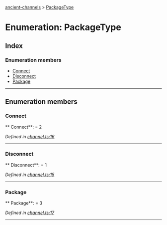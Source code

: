 [ancient-channels](../README.md) > [PackageType](../enums/packagetype.md)



# Enumeration: PackageType

## Index

### Enumeration members

* [Connect](packagetype.md#connect)
* [Disconnect](packagetype.md#disconnect)
* [Package](packagetype.md#package)



---
## Enumeration members
<a id="connect"></a>

###  Connect

** Connect**:    = 2

*Defined in [channel.ts:16](https://github.com/AncientSouls/Channels/blob/5f74e67/src/lib/channel.ts#L16)*





___

<a id="disconnect"></a>

###  Disconnect

** Disconnect**:    = 1

*Defined in [channel.ts:15](https://github.com/AncientSouls/Channels/blob/5f74e67/src/lib/channel.ts#L15)*





___

<a id="package"></a>

###  Package

** Package**:    = 3

*Defined in [channel.ts:17](https://github.com/AncientSouls/Channels/blob/5f74e67/src/lib/channel.ts#L17)*





___


